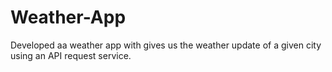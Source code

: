 # Weather-App
Developed aa weather app with gives us the weather update of a given city using an API  request service.
